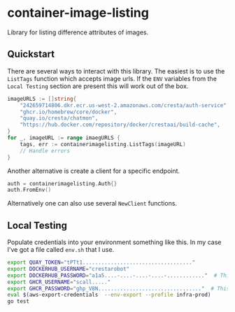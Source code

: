 # container-image-listing
Library for listing difference attributes of images.

## Quickstart
There are several ways to interact with this library. The easiest is to use the `ListTags` function which accepts image urls. If the `ENV` variables from the `Local Testing` section are present this will work out of the box.
```go
imageURLS := []string{
	"242659714806.dkr.ecr.us-west-2.amazonaws.com/cresta/auth-service",
	"ghcr.io/homebrew/core/docker",
	"quay.io/cresta/chatmon",
	"https://hub.docker.com/repository/docker/crestaai/build-cache",
}
for _, imageURL := range imaegURLS {
	tags, err := containerimagelisting.ListTags(imageURL)
	// Handle errors
}
```

Another alternative is create a client for a specific endpoint.

```go
auth = containerimagelisting.Auth{}
auth.FromEnv()
```

Alternatively one can also use several `NewClient` functions.

## Local Testing
Populate credentials into your environment something like this. In my case I've got a file called `env.sh` that I use.
```bash
export QUAY_TOKEN="tPTt1..................................."
export DOCKERHUB_USERNAME="crestarobot"
export DOCKERHUB_PASSWORD="a1a5....-....-....-....-............"  # This is an access token, it should be used with a username like a password  https://hub.docker.com/settings/security
export GHCR_USERNAME="scall....."
export GHCR_PASSWORD="ghp_V8N................................."  # This is a personal access token
eval $(aws-export-credentials  --env-export --profile infra-prod)
go test
```